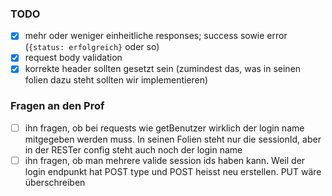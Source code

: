 ### TODO
- [X] mehr oder weniger einheitliche responses; success sowie error (`{status: erfolgreich}` oder so)
- [x] request body validation
- [X] korrekte header sollten gesetzt sein (zumindest das, was in seinen folien dazu steht sollten wir implementieren)

### Fragen an den Prof
- [ ] ihn fragen, ob bei requests wie getBenutzer wirklich der login name mitgegeben werden muss. In seinen Folien steht nur die sessionId, aber in der RESTer config steht auch noch der login name
- [ ] ihn fragen, ob man mehrere valide session ids haben kann. Weil der login endpunkt hat POST type und POST heisst neu erstellen. PUT wäre überschreiben
